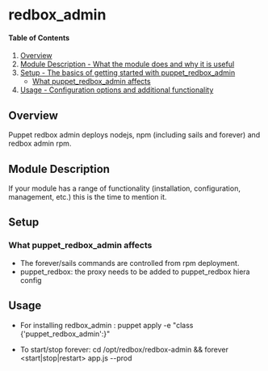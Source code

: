 # redbox_admin

#### Table of Contents

1. [Overview](#overview)
2. [Module Description - What the module does and why it is useful](#module-description)
3. [Setup - The basics of getting started with puppet_redbox_admin](#setup)
    * [What puppet_redbox_admin affects](#what-puppet_redbox_admin-affects)
4. [Usage - Configuration options and additional functionality](#usage)


## Overview

Puppet redbox admin deploys nodejs, npm (including sails and forever) and redbox admin rpm. 

## Module Description



If your module has a range of functionality (installation, configuration,
management, etc.) this is the time to mention it.

## Setup

### What puppet_redbox_admin affects

* The forever/sails commands are controlled from rpm deployment.
* puppet_redbox: the proxy needs to be added to puppet_redbox hiera config

## Usage

* For installing redbox_admin :
puppet apply -e "class {'puppet_redbox_admin':}"

* To start/stop forever:
cd /opt/redbox/redbox-admin && forever <start|stop|restart> app.js --prod


